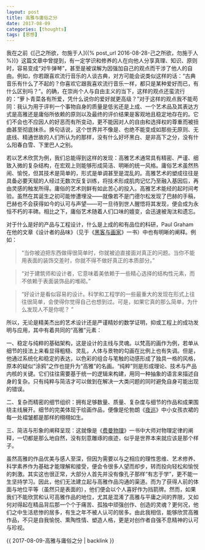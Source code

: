 ```yaml
---
layout: post
title: 高雅与庸俗之分
date: 2017-08-09
categories: [thoughts]
tags: [思想]
---
```


我在之前《[己之所欲，勿施于人]({% post_url 2016-08-28-己之所欲，勿施于人 %})》这篇文章中曾提到，有一定学识和修养的人在向他人分享真理、知识、原则时，容易变成“对牛弹琴”，甚至是被误解为因强加自己的观点而干涉了他人的自由。例如，你若跟喜欢流行音乐的人谈古典，对方可能会说类似这样的话：“古典音乐有什么了不起的？你喜欢它跟我喜欢流行音乐一样，都只是某种爱好而已，有什么区别吗？”。的确，在崇尚个人与自由主义的当下，这样的观点还蛮流行的：“萝卜青菜各有所爱，凭什么说你的爱好就更高级？”对于这样的观点我不能苟同：我认为用于评判一个事物自身的质量是低劣还是上成、一个艺术品及其表达方式是高雅还是庸俗所依赖的原则以及最终的评价结果是客观地且稳定地存在的。它们不会也不应因人的好恶而有所变动，更不能因对人的自由和选择权的尊重而被扭曲甚至彻底抹杀。换句话说，这个世界并不像是、也绝不能变成如那些无原则、无底线、精通世故的人们所认为的那样，没有什么好坏黑白、是非高下之分，没有什么阳春白雪、下里巴人之别。

若以艺术欣赏为例，我们总能得到这样的发现：高雅艺术通常具有精密、严谨、细致入微的复杂结构，在宏观上则能够形成简洁、明晰的统一风格。庸俗艺术虽然热闹、愉悦，但其技术是简单的，形式是单调甚至是混乱的。高雅艺术的塑成往往是具备必要天赋的人经过无数次反复训练，将技术形成肌肉记忆乃至融入基因后，再由灵感的触发所得。庸俗的艺术则鲜有如此苦心的投入。高雅艺术能经的起时间考验。虽然在其诞生之初可能惨遭埋没——就像若不是门德尔松发现了巴赫的手稿，巴赫也不会获得如今的认可与声望——可一旦待到世人醒悟将其发现，便会成为永恒不朽的丰碑。相比之下，庸俗艺术随着人们口味的嬗变，会迅速被淘汰和遗忘。

对于什么是好的产品与工程设计，什么是上成的和有品位的科研，Paul Graham在他的文章《设计者的品味》（见于《[黑客与画家](https://book.douban.com/subject/6021440/)》一书）中也有明晰的阐释。例如：

> “当你被迫把东西做得很简单时，你就被迫直接面对真正的问题。当你不能用表面的装饰交差时，你就不得不做好真正的本质部分。”

> “对于建筑师和设计者，它意味着美依赖于一些精心选择的结构性元素，而不依赖于表面装饰品的堆砌。”

> “好设计是看似容易的设计。科学和工程学的一些最重大的发现在形式上往往很简单，会使得你觉得自己也想到过。可是，如果它真的那么简单，为什么发现人不是你呢？ ”

所以，无论是精美杰出的艺术设计还是严谨精妙的数学证明，抑或工程上的成功发明与应用，其中有着共同的“高雅”元素：

一、稳定与纯粹的基础架构，这是设计的主线与灵魂。以梵高的画作为例，若单从细节的技法上来看显得粗糙、灵乱，人体与景物的勾画在比例上也有失调。但是，他通过系统化和稳定的表达，以色彩的组合与笔触的动感形成了独具一格的风格，原本的疑似“涂鸦”之作也提升为“高雅”的名画。“纯粹”则是形成理论、技术与产品内核的关键。它们往往需要基于统一的逻辑来构建，用同一种抽象的语言来描述自身的复杂。只有纯粹与简洁才可以做到在解决一大类问题的同时避免自身可能出现的错误。

二、复杂而精密的细节组织：拥有足够数量、质量、复杂度与细节的作品和成果围绕主线展开。细节的完美体现于绘画作品，便像是伦勃朗《[夜巡](https://www.ifanr.com/app/1340144)》中小女孩衣裙的每一处褶皱都是那样的栩栩如生。

三、简洁与形象的阐释呈现：这就像是《[费曼物理](https://book.douban.com/subject/1589847/)》一书中大师对物理定律的阐释，一切都是那么地自然，没有刻意雕琢的痕迹，似乎是世界本来就应该是那个样子。

虽然高雅的作品优美与感人至深，但因为需要以与之相应的理性思维、艺术修养、科学素养作为基础才能理解和接受，便会令很多人望而却步，转而投向轻松和愉悦的刺激。其实这也很正常，大部分人首先并没有像孔子那样“有志于学”，更不能一生坚持学习。因此，他们无法建立起与高雅作品沟通的渠道。而为了获得人前的体面与地位平等（虽然只是表面的），他们便会以个人喜好作为挡箭牌。然而，如果我们不能欣赏和认可高雅作品的地位，尤其是混淆了高雅与平庸之间的界限，又如何对得起在精品背后那一个个于痛苦、孤独中顽强创作、创造的灵魂？更何况，他们之中生活悲惨的居多，有生之年不被人认可的居多。由此我相信，能够欣赏高雅作品，不只是自我愉悦、熏陶性情、塑造人格，更是对创作者自强不息精神的认可与珍视。

{{ 2017-08-09-高雅与庸俗之分 | backlink }}
